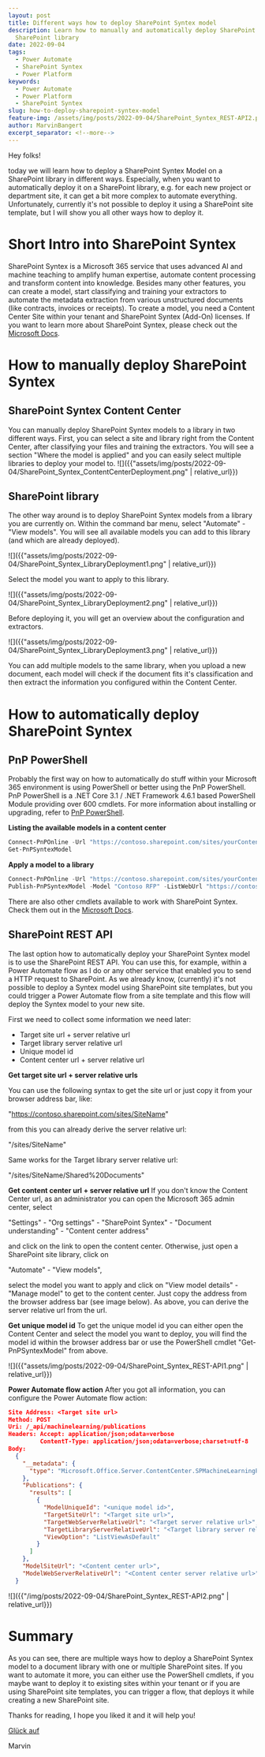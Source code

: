 ```yaml
---
layout: post
title: Different ways how to deploy SharePoint Syntex model
description: Learn how to manually and automatically deploy SharePoint Syntex Model to a
  SharePoint library
date: 2022-09-04
tags:
  - Power Automate
  - SharePoint Syntex
  - Power Platform
keywords:
  - Power Automate
  - Power Platform
  - SharePoint Syntex
slug: how-to-deploy-sharepoint-syntex-model
feature-img: /assets/img/posts/2022-09-04/SharePoint_Syntex_REST-API2.png
author: MarvinBangert
excerpt_separator: <!--more-->
---
```

Hey folks!

today we will learn how to deploy a SharePoint Syntex Model on a SharePoint library in different ways. Especially, when you want to automatically deploy it on a SharePoint library, e.g. for each new project or department site, it can get a bit more complex to automate everything. Unfortunately, currently it's not possible to deploy it using a SharePoint site template, but I will show you all other ways how to deploy it.

<!--more-->

# Short Intro into SharePoint Syntex

SharePoint Syntex is a Microsoft 365 service that uses advanced AI and machine teaching to amplify human expertise, automate content processing and transform content into knowledge. Besides many other features, you can create a model, start classifying and training your extractors to automate the metadata extraction from various unstructured documents (like contracts, invoices or receipts). To create a model, you need a Content Center Site within your tenant and SharePoint Syntex (Add-On) licenses. If you want to learn more about SharePoint Syntex, please check out the [Microsoft Docs](https://docs.microsoft.com/en-us/microsoft-365/contentunderstanding/).

# How to manually deploy SharePoint Syntex
## SharePoint Syntex Content Center

You can manually deploy SharePoint Syntex models to a library in two different ways. First, you can select a site and library right from the Content Center, after classifying your files and training the extractors. You will see a section "Where the model is applied" and you can easily select multiple libraries to deploy your model to.
![]({{"assets/img/posts/2022-09-04/SharePoint_Syntex_ContentCenterDeployment.png" | relative_url}})


## SharePoint library

The other way around is to deploy SharePoint Syntex models from a library you are currently on. Within the command bar menu, select "Automate" - "View models". You will see all available models you can add to this library (and which are already deployed).

![]({{"assets/img/posts/2022-09-04/SharePoint_Syntex_LibraryDeployment1.png" | relative_url}})

Select the model you want to apply to this library.

![]({{"assets/img/posts/2022-09-04/SharePoint_Syntex_LibraryDeployment2.png" | relative_url}})

Before deploying it, you will get an overview about the configuration and extractors.

![]({{"assets/img/posts/2022-09-04/SharePoint_Syntex_LibraryDeployment3.png" | relative_url}})

You can add multiple models to the same library, when you upload a new document, each model will check if the document fits it's classification and then extract the information you configured within the Content Center.


# How to automatically deploy SharePoint Syntex
## PnP PowerShell

Probably the first way on how to automatically do stuff within your Microsoft 365 environment is using PowerShell or better using the PnP PowerShell. PnP PowerShell is a .NET Core 3.1 / .NET Framework 4.6.1 based PowerShell Module providing over 600 cmdlets. For more information about installing or upgrading, refer to [PnP PowerShell](https://pnp.github.io/powershell).

**Listing the available models in a content center**

```powershell
Connect-PnPOnline -Url "https://contoso.sharepoint.com/sites/yourContentCenter"
Get-PnPSyntexModel
```

**Apply a model to a library**

```powershell
Connect-PnPOnline -Url "https://contoso.sharepoint.com/sites/yourContentCenter"
Publish-PnPSyntexModel -Model "Contoso RFP" -ListWebUrl "https://contoso.sharepoint.com/sites/yoursite" -List "Documents"
```

There are also other cmdlets available to work with SharePoint Syntex. Check them out in the [Microsoft Docs](https://docs.microsoft.com/en-us/microsoft-365/contentunderstanding/powershell-syntex-intro).


## SharePoint REST API

The last option how to automatically deploy your SharePoint Syntex model is to use the SharePoint REST API. You can use this, for example, within a Power Automate flow as I do or any other service that enabled you to send a HTTP request to SharePoint. As we already know, (currently) it's not possible to deploy a Syntex model using SharePoint site templates, but you could trigger a Power Automate flow from a site template and this flow will deploy the Syntex model to your new site.

First we need to collect some information we need later:
- Target site url + server relative url
- Target library server relative url
- Unique model id
- Content center url + server relative url

**Get target site url + server relative urls**

You can use the following syntax to get the site url or just copy it from your browser address bar, like:

"https://contoso.sharepoint.com/sites/SiteName"

from this you can already derive the server relative url:

"/sites/SiteName"

Same works for the Target library server relative url:

"/sites/SiteName/Shared%20Documents"

**Get content center url + server relative url**
If you don't know the Content Center url, as an administrator you can open the Microsoft 365 admin center, select 

"Settings" - "Org settings" - "SharePoint Syntex" - "Document understanding" - "Content center address"

and click on the link to open the content center. Otherwise, just open a SharePoint site library, click on 

"Automate" - "View models",

select the model you want to apply and click on "View model details" - "Manage model" to get to the content center.
Just copy the address from the browser address bar (see image below). As above, you can derive the server relative url from the url.

**Get unique model id**
To get the unique model id you can either open the Content Center and select the model you want to deploy, you will find the model id within the browser address bar or use the PowerShell cmdlet "Get-PnPSyntexModel" from above.

![]({{"assets/img/posts/2022-09-04/SharePoint_Syntex_REST-API1.png" | relative_url}})


**Power Automate flow action**
After you got all information, you can configure the Power Automate flow action:

```json
Site Address: <Target site url>
Method: POST
Uri: /_api/machinelearning/publications
Headers: Accept: application/json;odata=verbose
         ContentT-Type: application/json;odata=verbose;charset=utf-8
Body:
  {
    "__metadata": {
      "type": "Microsoft.Office.Server.ContentCenter.SPMachineLearningPublicationsEntityData"
    },
    "Publications": {
      "results": [
        {
          "ModelUniqueId": "<unique model id>",
          "TargetSiteUrl": "<Target site url>",
          "TargetWebServerRelativeUrl": "<Target server relative url>",
          "TargetLibraryServerRelativeUrl": "<Target library server relative url>",
          "ViewOption": "ListViewAsDefault"
        }
      ]
    },
    "ModelSiteUrl": "<Content center url>",
    "ModelWebServerRelativeUrl": "<Content center server relative url>",
  }
```

![]({{"/img/posts/2022-09-04/SharePoint_Syntex_REST-API2.png" | relative_url}})


# Summary
As you can see, there are multiple ways how to deploy a SharePoint Syntex model to a document library with one or multiple SharePoint sites. If you want to automate it more, you can either use the PowerShell cmdlets, if you maybe want to deploy it to existing sites within your tenant or if you are using SharePoint site templates, you can trigger a flow, that deploys it while creating a new SharePoint site. 

Thanks for reading, I hope you liked it and it will help you!

[Glück auf](https://en.wikipedia.org/wiki/Gl%C3%BCck_auf)

Marvin
